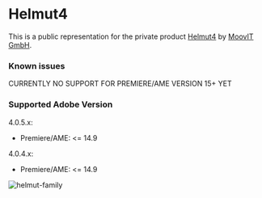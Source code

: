# Helmut4
This is a public representation for the private product [Helmut4](https://helmut.tools) by [MoovIT GmbH](https://www.moovit.de).

### Known issues
CURRENTLY NO SUPPORT FOR PREMIERE/AME VERSION 15+ YET

### Supported Adobe Version
4.0.5.x:
- Premiere/AME: <= 14.9

4.0.4.x:
- Premiere/AME: <= 14.9

![helmut-family](https://sev.moovit24.de/uploads/TW9vdklUIEdtYkg/OxHA6b6M3JAoqhup7HTVSUgew9Tt0DP66E8JJZSFe0v8xxDoRfxYuOzzl9g5jR3ElGWTcsuu6NQ1xjS3VlpOdRNDco5vmnP1vVbW/Helmut-4-Family-Logo-2.png)
